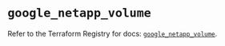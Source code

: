 # `google_netapp_volume`

Refer to the Terraform Registry for docs: [`google_netapp_volume`](https://registry.terraform.io/providers/hashicorp/google-beta/6.18.1/docs/resources/google_netapp_volume).
